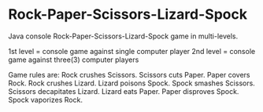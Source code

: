 # Rock-Paper-Scissors-Lizard-Spock
Java console Rock-Paper-Scissors-Lizard-Spock game in multi-levels.

1st level = console game against single computer player
2nd level = console game against three(3) computer players

Game rules are:
Rock crushes Scissors.
Scissors cuts Paper.
Paper covers Rock.
Rock crushes Lizard.
Lizard poisons Spock.
Spock smashes Scissors.
Scissors decapitates Lizard.
Lizard eats Paper.
Paper disproves Spock.
Spock vaporizes Rock.
